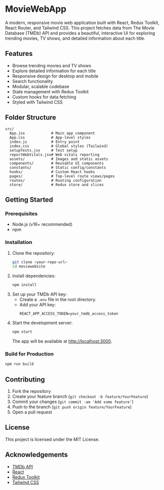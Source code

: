 # MovieWebApp

A modern, responsive movie web application built with React, Redux Toolkit, React Router, and Tailwind CSS. This project fetches data from The Movie Database (TMDb) API and provides a beautiful, interactive UI for exploring trending movies, TV shows, and detailed information about each title.

## Features
- Browse trending movies and TV shows
- Explore detailed information for each title
- Responsive design for desktop and mobile
- Search functionality
- Modular, scalable codebase
- State management with Redux Toolkit
- Custom hooks for data fetching
- Styled with Tailwind CSS

## Folder Structure
```
src/
  App.jsx            # Main app component
  App.css            # App-level styles
  index.js           # Entry point
  index.css          # Global styles (Tailwind)
  setupTests.jsx     # Test setup
  reportWebVitals.jsx# Web vitals reporting
  assets/            # Images and static assets
  components/        # Reusable UI components
  constants/         # Static config/constants
  hooks/             # Custom React hooks
  pages/             # Top-level route views/pages
  routes/            # Routing configuration
  store/             # Redux store and slices
```

## Getting Started

### Prerequisites
- Node.js (v16+ recommended)
- npm

### Installation
1. Clone the repository:
   ```sh
   git clone <your-repo-url>
   cd moviewebsite
   ```
2. Install dependencies:
   ```sh
   npm install
   ```
3. Set up your TMDb API key:
   - Create a `.env` file in the root directory.
   - Add your API key:
     ```env
     REACT_APP_ACCESS_TOKEN=your_tmdb_access_token
     ```
4. Start the development server:
   ```sh
   npm start
   ```
   The app will be available at [http://localhost:3000](http://localhost:3000).

### Build for Production
```sh
npm run build
```

## Contributing
1. Fork the repository
2. Create your feature branch (`git checkout -b feature/YourFeature`)
3. Commit your changes (`git commit -am 'Add some feature'`)
4. Push to the branch (`git push origin feature/YourFeature`)
5. Open a pull request

## License
This project is licensed under the MIT License.

## Acknowledgements
- [TMDb API](https://www.themoviedb.org/documentation/api)
- [React](https://reactjs.org/)
- [Redux Toolkit](https://redux-toolkit.js.org/)
- [Tailwind CSS](https://tailwindcss.com/)
